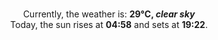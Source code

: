 <p  align="center"><br/>Currently, the weather is: <b> 29°C, <i>clear sky</i></b></br>Today, the sun rises at <b>04:58</b> and sets at <b>19:22</b>.</p>
